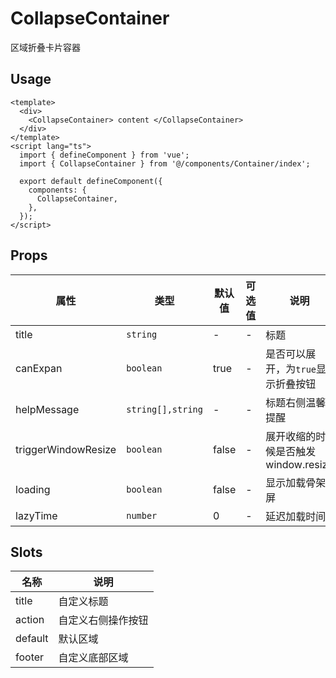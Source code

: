 # CollapseContainer

区域折叠卡片容器

## Usage

```vue
<template>
  <div>
    <CollapseContainer> content </CollapseContainer>
  </div>
</template>
<script lang="ts">
  import { defineComponent } from 'vue';
  import { CollapseContainer } from '@/components/Container/index';

  export default defineComponent({
    components: {
      CollapseContainer,
    },
  });
</script>
```

## Props

| 属性                | 类型              | 默认值 | 可选值 | 说明                                 |
| ------------------- | ----------------- | ------ | ------ | ------------------------------------ |
| title               | `string`          | -      | -      | 标题                                 |
| canExpan            | `boolean`         | true   | -      | 是否可以展开，为`true`显示折叠按钮   |
| helpMessage         | `string[],string` | -      | -      | 标题右侧温馨提醒                     |
| triggerWindowResize | `boolean`         | false  | -      | 展开收缩的时候是否触发 window.resize |
| loading             | `boolean`         | false  | -      | 显示加载骨架屏                       |
| lazyTime            | `number`          | 0      | -      | 延迟加载时间                         |

## Slots

| 名称    | 说明               |
| ------- | ------------------ |
| title   | 自定义标题         |
| action  | 自定义右侧操作按钮 |
| default | 默认区域           |
| footer  | 自定义底部区域     |
